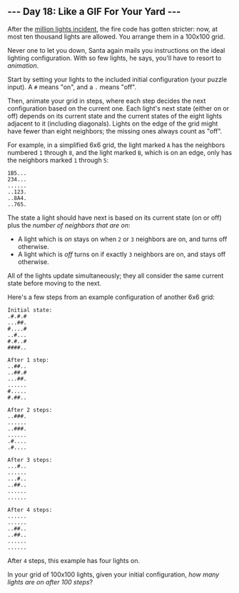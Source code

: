 --- Day 18: Like a GIF For Your Yard ---
----------------------------------------

After the [million lights incident](6), the fire code has gotten
stricter: now, at most ten thousand lights are allowed. You arrange them
in a 100x100 grid.

Never one to let you down, Santa again mails you instructions on the
ideal lighting configuration. With so few lights, he says, you'll have
to resort to *animation*.

Start by setting your lights to the included initial configuration (your
puzzle input). A `#` means "on", and a `.` means "off".

Then, animate your grid in steps, where each step decides the next
configuration based on the current one. Each light's next state (either
on or off) depends on its current state and the current states of the
eight lights adjacent to it (including diagonals). Lights on the edge of
the grid might have fewer than eight neighbors; the missing ones always
count as "off".

For example, in a simplified 6x6 grid, the light marked `A` has the
neighbors numbered `1` through `8`, and the light marked `B`, which is
on an edge, only has the neighbors marked `1` through `5`:

    1B5...
    234...
    ......
    ..123.
    ..8A4.
    ..765.

The state a light should have next is based on its current state (on or
off) plus the *number of neighbors that are on*:

-   A light which is *on* stays on when `2` or `3` neighbors are on, and
    turns off otherwise.
-   A light which is *off* turns on if exactly `3` neighbors are on, and
    stays off otherwise.

All of the lights update simultaneously; they all consider the same
current state before moving to the next.

Here's a few steps from an example configuration of another 6x6 grid:

    Initial state:
    .#.#.#
    ...##.
    #....#
    ..#...
    #.#..#
    ####..

    After 1 step:
    ..##..
    ..##.#
    ...##.
    ......
    #.....
    #.##..

    After 2 steps:
    ..###.
    ......
    ..###.
    ......
    .#....
    .#....

    After 3 steps:
    ...#..
    ......
    ...#..
    ..##..
    ......
    ......

    After 4 steps:
    ......
    ......
    ..##..
    ..##..
    ......
    ......

After `4` steps, this example has four lights on.

In your grid of 100x100 lights, given your initial configuration, *how
many lights are on after 100 steps*?

